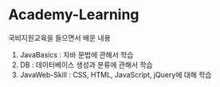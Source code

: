 # Academy-Learning
국비지원교육을 들으면서 배운 내용
1. JavaBasics : 자바 문법에 관해서 학습
2. DB : 데이터베이스 생성과 분류에 관해서 학습
3. JavaWeb-Skill : CSS, HTML, JavaScript, jQuery에 대해 학습
